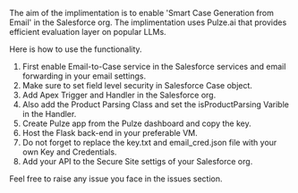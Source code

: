 The aim of the implimentation is to enable 'Smart Case Generation from Email' in the Salesforce org. The implimentation uses Pulze.ai that provides efficient evaluation layer on popular LLMs.

Here is how to use the functionality.

1) First enable Email-to-Case service in the Salesforce services and email forwarding in your email settings.
2) Make sure to set field level security in Salesforce Case object.
3) Add Apex Trigger and Handler in the Salesforce org.
4) Also add the Product Parsing Class and set the isProductParsing Varible in the Handler.
5) Create Pulze app from the Pulze dashboard and copy the key.
6) Host the Flask back-end in your preferable VM.
7) Do not forget to replace the key.txt and email_cred.json file with your own Key and Credentials.
8) Add your API to the Secure Site settigs of your Salesforce org.

Feel free to raise any issue you face in the issues section.
